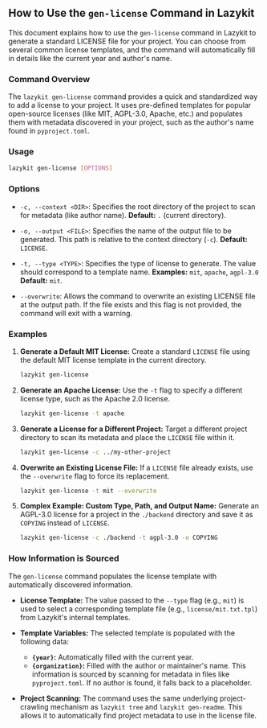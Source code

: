 ## How to Use the `gen-license` Command in Lazykit

This document explains how to use the `gen-license` command in Lazykit to generate a standard LICENSE file for your project. You can choose from several common license templates, and the command will automatically fill in details like the current year and author's name.

### Command Overview

The `lazykit gen-license` command provides a quick and standardized way to add a license to your project. It uses pre-defined templates for popular open-source licenses (like MIT, AGPL-3.0, Apache, etc.) and populates them with metadata discovered in your project, such as the author's name found in `pyproject.toml`.

### Usage

```bash
lazykit gen-license [OPTIONS]
```

### Options

*   `-c, --context <DIR>`:
    Specifies the root directory of the project to scan for metadata (like author name).
    **Default:** `.` (current directory).

*   `-o, --output <FILE>`:
    Specifies the name of the output file to be generated. This path is relative to the context directory (`-c`).
    **Default:** `LICENSE`.

*   `-t, --type <TYPE>`:
    Specifies the type of license to generate. The value should correspond to a template name.
    **Examples:** `mit`, `apache`, `agpl-3.0`
    **Default:** `mit`.

*   `--overwrite`:
    Allows the command to overwrite an existing LICENSE file at the output path. If the file exists and this flag is not provided, the command will exit with a warning.

### Examples

1.  **Generate a Default MIT License:**
    Create a standard `LICENSE` file using the default MIT license template in the current directory.

    ```bash
    lazykit gen-license
    ```

2.  **Generate an Apache License:**
    Use the `-t` flag to specify a different license type, such as the Apache 2.0 license.

    ```bash
    lazykit gen-license -t apache
    ```

3.  **Generate a License for a Different Project:**
    Target a different project directory to scan its metadata and place the `LICENSE` file within it.

    ```bash
    lazykit gen-license -c ../my-other-project
    ```

4.  **Overwrite an Existing License File:**
    If a `LICENSE` file already exists, use the `--overwrite` flag to force its replacement.

    ```bash
    lazykit gen-license -t mit --overwrite
    ```

5.  **Complex Example: Custom Type, Path, and Output Name:**
    Generate an AGPL-3.0 license for a project in the `./backend` directory and save it as `COPYING` instead of `LICENSE`.

    ```bash
    lazykit gen-license -c ./backend -t agpl-3.0 -o COPYING
    ```

### How Information is Sourced

The `gen-license` command populates the license template with automatically discovered information.

*   **License Template:** The value passed to the `--type` flag (e.g., `mit`) is used to select a corresponding template file (e.g., `license/mit.txt.tpl`) from Lazykit's internal templates.

*   **Template Variables:** The selected template is populated with the following data:
    *   **`{year}`:** Automatically filled with the current year.
    *   **`{organization}`:** Filled with the author or maintainer's name. This information is sourced by scanning for metadata in files like `pyproject.toml`. If no author is found, it falls back to a placeholder.

*   **Project Scanning:**
    The command uses the same underlying project-crawling mechanism as `lazykit tree` and `lazykit gen-readme`. This allows it to automatically find project metadata to use in the license file.

